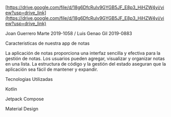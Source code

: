 [https://drive.google.com/file/d/18g6DfcRulv9GYGB5JF_E8p3_HiHZW4yi/view?usp=drive_link](https://drive.google.com/file/d/18g6DfcRulv9GYGB5JF_E8p3_HiHZW4yi/view?usp=drive_link)

Joan Guerrero Marte 2019-1058 / Luis Genao Gil 2019-0883


Caracteristicas de nuestra app de notas


La aplicación de notas proporciona una interfaz sencilla y efectiva para la gestión de notas. Los usuarios pueden agregar, visualizar y organizar notas en una lista. La estructura de código y la gestión del estado aseguran que la aplicación sea fácil de mantener y expandir. 

Tecnologias Utilizadas

Kotlin

Jetpack Compose

Material Design
